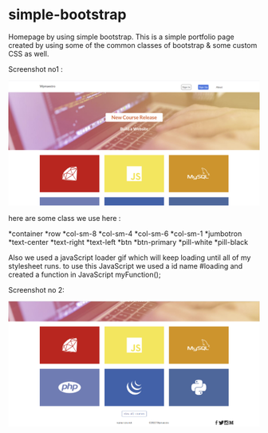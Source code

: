 # simple-bootstrap
Homepage by using simple bootstrap.
This is a simple portfolio page created by using some of the common classes of bootstrap & some custom CSS as well.

Screenshot no1 :

![](./image/ss11.png)

here are some class we use here : 

*container
*row
*col-sm-8
*col-sm-4
*col-sm-6
*col-sm-1
*jumbotron
*text-center
*text-right
*text-left
*btn
*btn-primary
*pill-white
*pill-black

Also we used a javaScript loader gif which will keep loading until all of my stylesheet runs. 
to use this JavaScript we used a id name #loading and created a function in JavaScript myFunction();



Screenshot no 2:

![](./image/ss22.png)
